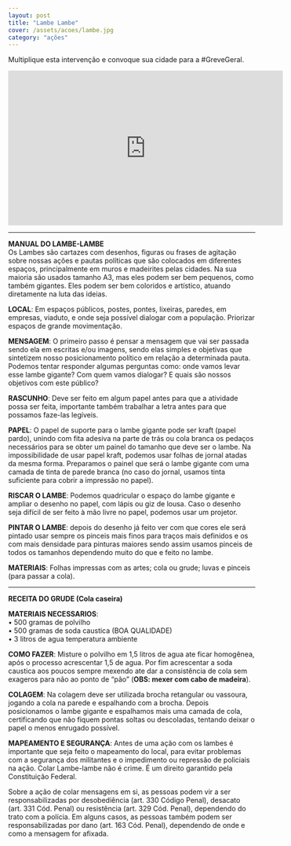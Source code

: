 ```yaml
---
layout: post
title: "Lambe Lambe"
cover: /assets/acoes/lambe.jpg
category: "ações"
---
```

Multiplique esta intervenção e convoque sua cidade para a #GreveGeral.

<div class="video-wrapper video-wrapper-16x9">
    <iframe width="560" height="315" src="https://www.youtube.com/embed/2aWBSFUb8mY" frameborder="0" allowfullscreen></iframe>
</div>

---
**MANUAL DO LAMBE-LAMBE**  
Os Lambes são cartazes com desenhos, figuras ou frases de agitação sobre nossas ações e pautas políticas que são colocados em diferentes espaços, principalmente em muros e madeirites pelas cidades. Na sua maioria são usados tamanho A3, mas eles podem ser bem pequenos, como também gigantes. Eles podem ser bem coloridos e artístico, atuando diretamente na luta das ideias.

**LOCAL**: Em espaços públicos, postes, pontes, lixeiras, paredes, em empresas, viaduto, e onde seja possível dialogar com a população. Priorizar espaços de grande movimentação.  

**MENSAGEM**:  O primeiro passo é pensar a mensagem que vai ser passada sendo ela em escritas e/ou imagens, sendo elas simples e objetivas que sintetizem nosso posicionamento político em relação a determinada pauta. Podemos tentar responder algumas perguntas como: onde vamos levar esse lambe gigante? Com quem vamos dialogar?  E quais são nossos objetivos com este público?  

**RASCUNHO**: Deve ser feito em algum papel antes para que a atividade possa ser feita,  importante também trabalhar a letra antes para que possamos faze-las legíveis.  

**PAPEL**: O papel de suporte para o lambe gigante pode ser kraft (papel pardo), unindo com fita adesiva na parte de trás ou cola branca os pedaços necessários para se obter um painel do tamanho que deve ser o lambe. Na impossibilidade de usar papel kraft, podemos usar folhas de jornal atadas da mesma forma. Preparamos o painel que será o lambe gigante com uma camada de tinta de parede branca (no caso do jornal, usamos tinta suficiente para cobrir a impressão no papel).  

**RISCAR O LAMBE**: Podemos quadricular o espaço do lambe gigante e ampliar o desenho no papel, com lápis ou giz de lousa. Caso o desenho seja difícil de ser feito à mão livre no papel, podemos usar um projetor.  

**PINTAR O LAMBE**: depois do desenho já feito ver com que cores ele será pintado usar sempre os pinceis mais finos para traços mais definidos e os com mais densidade para pinturas maiores sendo assim usamos pinceis de todos os tamanhos dependendo muito do que e feito no lambe.  

**MATERIAIS**: Folhas impressas com as artes; cola ou grude; luvas e pinceis (para passar a cola).

---
**RECEITA DO GRUDE (Cola caseira)**  

**MATERIAIS NECESSARIOS**:  
• 500 gramas de polvilho  
• 500 gramas de soda caustica (BOA QUALIDADE)  
• 3 litros de agua temperatura ambiente

**COMO FAZER**: Misture o polvilho em 1,5 litros de agua ate ficar homogênea, após o processo acrescentar 1,5 de agua. Por fim acrescentar a soda caustica aos poucos sempre mexendo ate dar a consistência de cola sem exageros para não ao ponto de “pão” (**OBS: mexer com cabo de madeira**).

**COLAGEM**: Na colagem deve ser utilizada brocha retangular ou vassoura, jogando a cola na parede e espalhando com a brocha. Depois posicionamos o lambe gigante e espalhamos mais uma camada de cola, certificando que não fiquem pontas soltas ou descoladas, tentando deixar o papel o menos enrugado possível.

**MAPEAMENTO E SEGURANÇA**: Antes de uma ação com os lambes é importante que seja feito o mapeamento do local, para evitar problemas com a segurança dos militantes e o impedimento ou repressão de policiais na ação. Colar Lambe-lambe não é crime.  É um direito garantido pela Constituição Federal.

Sobre a ação de colar mensagens em si, as pessoas podem vir a ser responsabilizadas por desobediência (art. 330 Código Penal), desacato (art. 331 Cód. Penal) ou resistência (art. 329 Cód. Penal), dependendo do trato com a polícia. Em alguns casos, as pessoas também podem ser responsabilizadas por dano (art. 163 Cód. Penal), dependendo de onde e como a mensagem for afixada.
